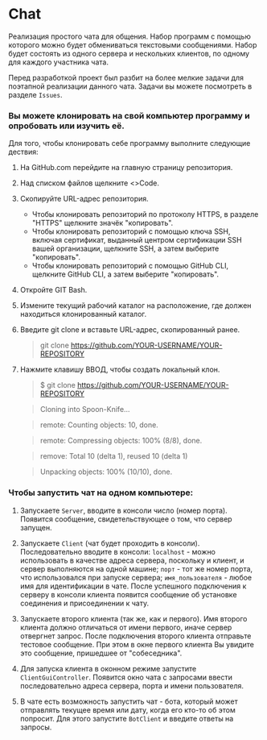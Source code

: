 # Chat

  Реализация простого чата для общения. Набор программ с помощью которого можно будет обмениваться текстовыми сообщениями.
Набор будет состоять из одного сервера и нескольких клиентов, по одному для каждого участника чата.

  Перед разработкой проект был разбит на более мелкие задачи для поэтапной реализации данного чата. Задачи вы можете посмотреть в разделе `Issues`.

  ### Вы можете клонировать на свой компьютер программу и опробовать или изучить её. 
  Для того, чтобы клонировать себе программу выполните следующие дествия:

1. На GitHub.com перейдите на главную страницу репозитория.

2. Над списком файлов щелкните <>Code.

3. Скопируйте URL-адрес репозитория.

   * Чтобы клонировать репозиторий по протоколу HTTPS, в разделе "HTTPS" щелкните значёк "копировать".
   * Чтобы клонировать репозиторий с помощью ключа SSH, включая сертификат, выданный центром сертификации SSH вашей организации, щелкните SSH, а затем выберите "копировать".
   * Чтобы клонировать репозиторий с помощью GitHub CLI, щелкните GitHub CLI, а затем выберите "копировать".
     
4. Откройте GIT Bash.

5. Измените текущий рабочий каталог на расположение, где должен находиться клонированный каталог.

6. Введите git clone и вставьте URL-адрес, скопированный ранее.

   >git clone https://github.com/YOUR-USERNAME/YOUR-REPOSITORY

7. Нажмите клавишу ВВОД, чтобы создать локальный клон.

   >$ git clone https://github.com/YOUR-USERNAME/YOUR-REPOSITORY

   >Cloning into Spoon-Knife...

   >remote: Counting objects: 10, done.

   >remote: Compressing objects: 100% (8/8), done.

   >remove: Total 10 (delta 1), reused 10 (delta 1)

   >Unpacking objects: 100% (10/10), done.


### Чтобы запустить чат на одном компьютере:   

1. Запускаете `Server`, вводите в консоли число (номер порта). Появится сообщение, свидетельствующее о том, что сервер запущен.

2. Запускаете `Client` (чат будет проходить в консоли). Последовательно вводите в консоли:
`localhost` - можно использовать в качестве адреса сервера, поскольку и клиент, и сервер выполняются на одной машине;
`порт` - тот же номер порта, что использовался при запуске сервера;
`имя_пользователя` - любое имя для идентификации в чате.
После успешного подключения к серверу в консоли клиента появится сообщение об установке соединения и присоединении к чату.

3. Запускаете второго клиента (так же, как и первого). Имя второго клиента должно отличаться от имени первого, иначе сервер отвергнет запрос.
После подключения второго клиента отправьте тестовое сообщение. При этом в окне первого клиента Вы увидите это сообщение, пришедшее от "собеседника".

4. Для запуска клиента в оконном режиме запустите `ClientGuiController`. Появится окно чата с запросами ввести последовательно адреса сервера, порта и имени пользователя.
5. В чате есть возможность запустить чат - бота, который может отправлять текущее время или дату, когда его кто-то об этом попросит. Для этого запустите `BotClient` и введите ответы на запросы.
